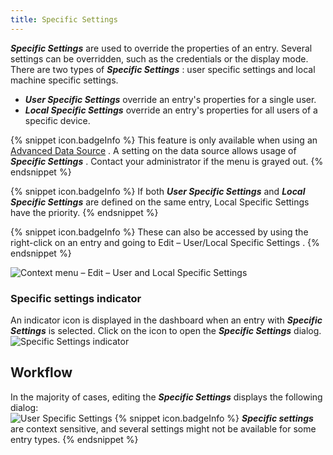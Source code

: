 ```yaml
---
title: Specific Settings
---
```

***Specific Settings*** are used to override the properties of an entry. Several settings can be overridden, such as the credentials or the display mode. There are two types of ***Specific Settings*** : user specific settings and local machine specific settings.  

* ***User Specific Settings*** override an entry's properties for a single user. 
* ***Local Specific Settings*** override an entry's properties for all users of a specific device. 

{% snippet icon.badgeInfo %} 
This feature is only available when using an [Advanced Data Source](/rdm/windows/data-sources/data-sources-types/advanced-data-sources/) . A setting on the data source allows usage of ***Specific Settings*** . Contact your administrator if the menu is grayed out. 
{% endsnippet %}
 
{% snippet icon.badgeInfo %} 
If both ***User Specific Settings*** and ***Local Specific Settings*** are defined on the same entry, Local Specific Settings have the priority. 
{% endsnippet %}
 
{% snippet icon.badgeInfo %} 
These can also be accessed by using the right-click on an entry and going to Edit – User/Local Specific Settings . 
{% endsnippet %}
 
![Context menu – Edit – User and Local Specific Settings](https://webdevolutions.azureedge.net/docs/en/rdm/windows/clip10214.png) 

### Specific settings indicator 

An indicator icon is displayed in the dashboard when an entry with ***Specific Settings*** is selected. Click on the icon to open the ***Specific Settings*** dialog.  
![Specific Settings indicator](https://webdevolutions.azureedge.net/docs/en/rdm/windows/clip10215.png) 

## Workflow 

In the majority of cases, editing the ***Specific Settings*** displays the following dialog:  
![User Specific Settings](https://webdevolutions.azureedge.net/docs/en/rdm/windows/clip10216.png) 
{% snippet icon.badgeInfo %} 
***Specific settings*** are context sensitive, and several settings might not be available for some entry types. 
{% endsnippet %}
 

